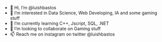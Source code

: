 - 👋 Hi, I’m @luishbastos
- 👀 I’m interested in Data Science, Web Developing, IA and some gaming stuff
- 🌱 I’m currently learning C++, Jscript, SQL, .NET
- 💞️ I’m looking to collaborate on Gaming stuff
- 📫 Reach me on instagram on twitter @luishbastos

<!---
luishbastos/luishbastos is a ✨ special ✨ repository because its `README.md` (this file) appears on your GitHub profile.
You can click the Preview link to take a look at your changes.
--->
